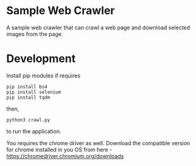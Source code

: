 # Sample Web Crawler

A sample web crawler that can crawl a web page and download selected images from the page.

# Development

Install pip modules if requires

```
pip install bs4
pip install selenium
pip install tqdm
```

then,

```
python3 crawl.py
```
to run the application.

You requires the chrome driver as well. Download the compatible version for chrome installed in you OS from here - https://chromedriver.chromium.org/downloads

